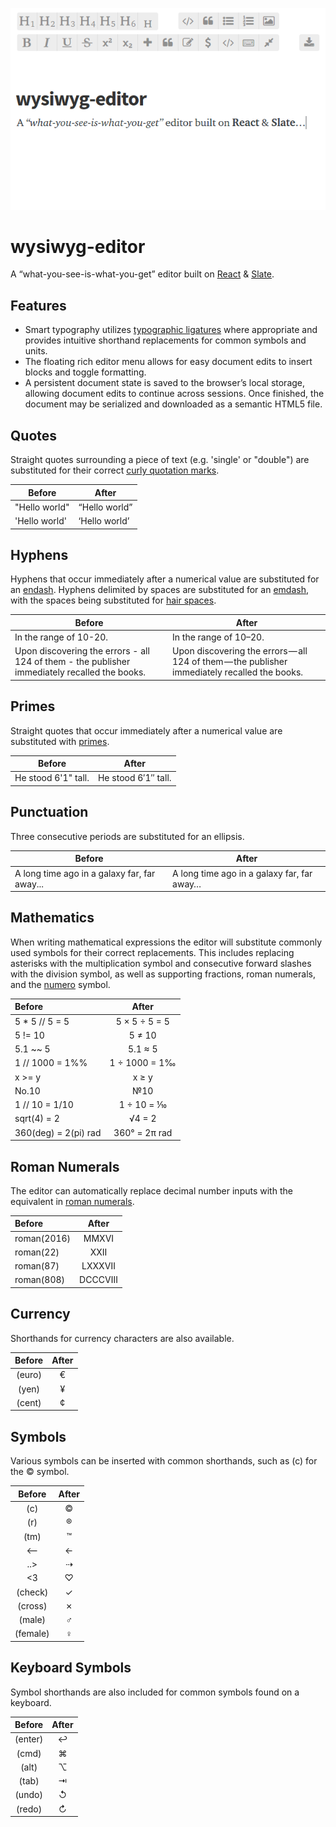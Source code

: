 <p align="center"><a href="#readme"><img src="./logo.png" /></a></p>

# wysiwyg-editor

A “what-you-see-is-what-you-get” editor built on [React][react] &
[Slate][slate].

## Features

- Smart typography utilizes [typographic ligatures][ligature] where appropriate
and provides intuitive shorthand replacements for common symbols and units.
- The floating rich editor menu allows for easy document edits to insert blocks
and toggle formatting.
- A persistent document state is saved to the browser’s local storage, allowing
document edits to continue across sessions. Once finished, the document may be
serialized and downloaded as a semantic HTML5 file.

## Quotes

Straight quotes surrounding a piece of text (e.g. 'single' or "double") are
substituted for their correct [curly quotation marks][quotes].

| Before        | After         |
|---------------|---------------|
| "Hello world" | “Hello world” |
| 'Hello world' | ‘Hello world’ |

## Hyphens

Hyphens that occur immediately after a numerical value are substituted for an
[endash][endash]. Hyphens delimited by spaces are substituted for an
[emdash][emdash], with the spaces being substituted for
[hair spaces][hairspace].

| Before | After |
|--------|-------|
| In the range of 10-20. | In the range of 10–20.  |
| Upon discovering the errors - all 124 of them - the publisher immediately recalled the books. | Upon discovering the errors — all 124 of them — the publisher immediately recalled the books. |

## Primes

Straight quotes that occur immediately after a numerical value are substituted
with [primes][primes].

| Before | After |
|--------|-------|
| He stood 6'1" tall. | He stood 6′1″ tall. |

## Punctuation

Three consecutive periods are substituted for an ellipsis.

| Before | After |
|--------|-------|
| A long time ago in a galaxy far, far away... | A long time ago in a galaxy far, far away… |

## Mathematics

When writing mathematical expressions the editor will substitute commonly used
symbols for their correct replacements. This includes replacing asterisks with
the multiplication symbol and consecutive forward slashes with the division
symbol, as well as supporting fractions, roman numerals, and the
[numero][numero] symbol.

| Before | After |
|:-------|:-----:|
| 5 * 5 // 5 = 5 | 5 × 5 ÷ 5 = 5 |
| 5 != 10 | 5 ≠ 10 |
| 5.1 ~~ 5 | 5.1 ≈ 5 |
| 1 // 1000 = 1%% | 1 ÷ 1000 = 1‰ |
| x >= y | x ≥ y |
| No.10 | №10 |
| 1 // 10 = 1/10 | 1 ÷ 10 = ⅒ |
| sqrt(4) = 2 | √4 = 2 |
| 360(deg) = 2(pi) rad | 360° = 2π rad |

## Roman Numerals

The editor can automatically replace decimal number inputs with the equivalent
in [roman numerals][roman].

| Before | After |
|:-------|:-----:|
| roman(2016) | ⅯⅯⅩⅤⅠ |
| roman(22) | ⅩⅩⅡ |
| roman(87) | ⅬⅩⅩⅩⅦ |
| roman(808) | ⅮⅭⅭⅭⅧ |

## Currency

Shorthands for currency characters are also available.

| Before | After |
|:------:|:-----:|
| (euro) | €     |
| (yen)  | ¥     |
| (cent) | ¢     |

## Symbols

Various symbols can be inserted with common shorthands, such as (c) for the ©
symbol.

| Before   | After |
|:--------:|:-----:|
| (c)      | ©     |
| (r)      | ®     |
| (tm)     | ™     |
| <--      | ←     |
| ..>      | ⇢     |
| <3       | ♡     |
| (check)  | ✓     |
| (cross)  | ✗     |
| (male)   | ♂     |
| (female) | ♀     |

## Keyboard Symbols

Symbol shorthands are also included for common symbols found on a keyboard.

| Before   | After |
|:--------:|:-----:|
| (enter)  | ↩     |
| (cmd)    | ⌘     |
| (alt)    | ⌥     |
| (tab)    | ⇥     |
| (undo)   | ↺     |
| (redo)   | ↻     |


[logo]: logo.png
[react]: https://facebook.github.io/react/
[ligature]: https://en.wikipedia.org/wiki/Typographic_ligature
[slate]: https://github.com/ianstormtaylor/slate
[endash]: http://www.thepunctuationguide.com/en-dash.html
[emdash]: http://www.thepunctuationguide.com/em-dash.html
[hairspace]: https://en.wikipedia.org/wiki/Whitespace_character#Hair_spaces_around_dashes
[quotes]: http://practicaltypography.com/straight-and-curly-quotes.html
[replacements]: https://github.com/MikeBull94/wysiwyg-editor/blob/master/lib/plugins/Plugins.jsx#L6
[primes]: https://mixcreative.wordpress.com/2010/01/30/apostrophe-or-prime/
[numero]: https://en.wikipedia.org/wiki/Numero_sign
[roman]: https://en.wikipedia.org/wiki/Roman_numerals
